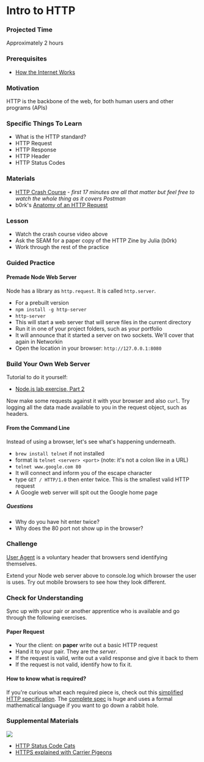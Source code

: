 # Intro to HTTP

### Projected Time

Approximately 2 hours

### Prerequisites

- [How the Internet Works](/requests-and-response/requests-and-response.md)

### Motivation

HTTP is the backbone of the web, for both human users and other programs (APIs)

### Specific Things To Learn

- What is the HTTP standard?
- HTTP Request
- HTTP Response
- HTTP Header
- HTTP Status Codes

### Materials

- [HTTP Crash Course](https://www.youtube.com/watch?v=iYM2zFP3Zn0) - _first 17 minutes are all that matter but feel free to watch the whole thing as it covers Postman_
- b0rk's [Anatomy of an HTTP Request](https://twitter.com/b0rk/status/1145362860136177664/photo/1)

### Lesson

- Watch the crash course video above
- Ask the SEAM for a paper copy of the HTTP Zine by Julia (b0rk)
- Work through the rest of the practice

### Guided Practice

#### Premade Node Web Server

Node has a library as `http.request`. It is called `http.server`.

- For a prebuilt version
- `npm install -g http-server`
- `http-server`
- This will start a web server that will serve files in the current directory
- Run it in one of your project folders, such as your portfolio
- It will announce that it started a server on two sockets. We'll cover that again in Networkin
- Open the location in your browser: `http://127.0.0.1:8080`

### Build Your Own Web Server

Tutorial to do it yourself:

- [Node.js lab exercise, Part 2](/node-js/node-lab-exercise-part-2.md)

Now make some requests against it with your browser and also `curl`. Try logging all the data made available to you in the request object, such as headers.

#### From the Command Line

Instead of using a browser, let's see what's happening underneath.

- `brew install telnet` if not installed
- format is `telnet <server> <port>` (note: it's not a colon like in a URL)
- `telnet www.google.com 80`
- It will connect and inform you of the escape character
- type `GET / HTTP/1.0` then enter twice. This is the smallest valid HTTP request
- A Google web server will spit out the Google home page

##### Questions

- Why do you have hit enter twice?
- Why does the 80 port not show up in the browser?

### Challenge

[User Agent](https://developer.mozilla.org/en-US/docs/Web/HTTP/Headers/User-Agent) is a voluntary header that browsers send identifying themselves.

Extend your Node web server above to console.log which browser the user is uses. Try out mobile browsers to see how they look different.

### Check for Understanding

Sync up with your pair or another apprentice who is available and go through the following exercises.

#### Paper Request

- Your the client: on **paper** write out a basic HTTP request
- Hand it to your pair. They are the _server_.
- If the request is valid, write out a valid response and give it back to them
- If the request is not valid, identify how to fix it.

#### How to know what is required?

If you're curious what each required piece is, check out this [simplified HTTP specification](https://www.jmarshall.com/easy/http/#requestline). The [complete spec](https://www.w3.org/Protocols/rfc2616/rfc2616.html) is huge and uses a formal mathematical language if you want to go down a rabbit hole.

### Supplemental Materials

![](https://http.cat/408.jpg)

- [HTTP Status Code Cats](https://http.cat/)
- [HTTPS explained with Carrier Pigeons](https://www.freecodecamp.org/news/https-explained-with-carrier-pigeons-7029d2193351/)
